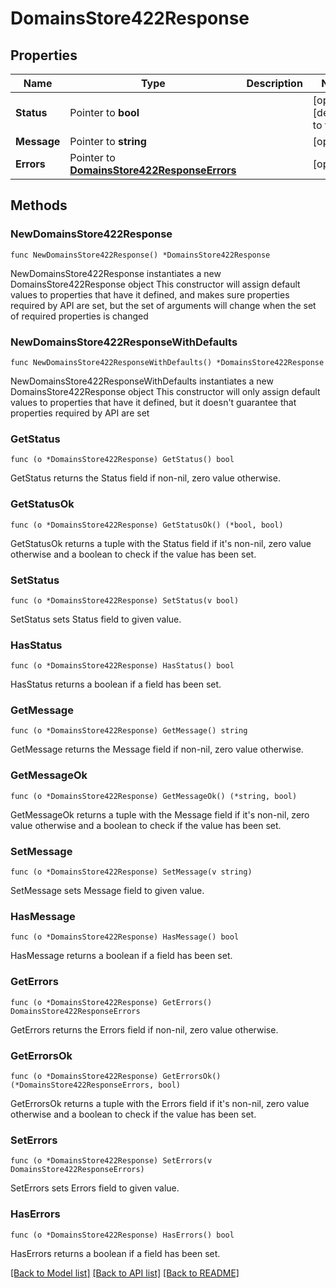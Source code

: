# DomainsStore422Response

## Properties

Name | Type | Description | Notes
------------ | ------------- | ------------- | -------------
**Status** | Pointer to **bool** |  | [optional] [default to false]
**Message** | Pointer to **string** |  | [optional] 
**Errors** | Pointer to [**DomainsStore422ResponseErrors**](DomainsStore422ResponseErrors.md) |  | [optional] 

## Methods

### NewDomainsStore422Response

`func NewDomainsStore422Response() *DomainsStore422Response`

NewDomainsStore422Response instantiates a new DomainsStore422Response object
This constructor will assign default values to properties that have it defined,
and makes sure properties required by API are set, but the set of arguments
will change when the set of required properties is changed

### NewDomainsStore422ResponseWithDefaults

`func NewDomainsStore422ResponseWithDefaults() *DomainsStore422Response`

NewDomainsStore422ResponseWithDefaults instantiates a new DomainsStore422Response object
This constructor will only assign default values to properties that have it defined,
but it doesn't guarantee that properties required by API are set

### GetStatus

`func (o *DomainsStore422Response) GetStatus() bool`

GetStatus returns the Status field if non-nil, zero value otherwise.

### GetStatusOk

`func (o *DomainsStore422Response) GetStatusOk() (*bool, bool)`

GetStatusOk returns a tuple with the Status field if it's non-nil, zero value otherwise
and a boolean to check if the value has been set.

### SetStatus

`func (o *DomainsStore422Response) SetStatus(v bool)`

SetStatus sets Status field to given value.

### HasStatus

`func (o *DomainsStore422Response) HasStatus() bool`

HasStatus returns a boolean if a field has been set.

### GetMessage

`func (o *DomainsStore422Response) GetMessage() string`

GetMessage returns the Message field if non-nil, zero value otherwise.

### GetMessageOk

`func (o *DomainsStore422Response) GetMessageOk() (*string, bool)`

GetMessageOk returns a tuple with the Message field if it's non-nil, zero value otherwise
and a boolean to check if the value has been set.

### SetMessage

`func (o *DomainsStore422Response) SetMessage(v string)`

SetMessage sets Message field to given value.

### HasMessage

`func (o *DomainsStore422Response) HasMessage() bool`

HasMessage returns a boolean if a field has been set.

### GetErrors

`func (o *DomainsStore422Response) GetErrors() DomainsStore422ResponseErrors`

GetErrors returns the Errors field if non-nil, zero value otherwise.

### GetErrorsOk

`func (o *DomainsStore422Response) GetErrorsOk() (*DomainsStore422ResponseErrors, bool)`

GetErrorsOk returns a tuple with the Errors field if it's non-nil, zero value otherwise
and a boolean to check if the value has been set.

### SetErrors

`func (o *DomainsStore422Response) SetErrors(v DomainsStore422ResponseErrors)`

SetErrors sets Errors field to given value.

### HasErrors

`func (o *DomainsStore422Response) HasErrors() bool`

HasErrors returns a boolean if a field has been set.


[[Back to Model list]](HOW-TO.md#documentation-for-models) [[Back to API list]](HOW-TO.md#documentation-for-api-endpoints) [[Back to README]](HOW-TO.md)


